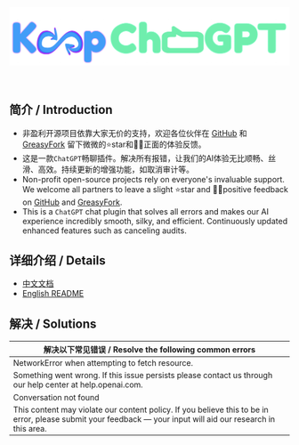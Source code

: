 <br><br>

<center><p align="center"><img src="./assets/KeepChatGPT.png" width="750"></img></p></center>

<br>

## 简介 / Introduction

- 非盈利开源项目依靠大家无价的支持，欢迎各位伙伴在 [GitHub](https://github.com/xcanwin/KeepChatGPT/) 和 [GreasyFork](https://greasyfork.org/zh-CN/scripts/462804-keepchatgpt) 留下微微的⭐️star和👍🏻正面的体验反馈。
- 这是一款```ChatGPT```畅聊插件。解决所有报错，让我们的AI体验无比顺畅、丝滑、高效。持续更新的增强功能，如取消审计等。
- Non-profit open-source projects rely on everyone's invaluable support. We welcome all partners to leave a slight ⭐️star and 👍🏻positive feedback on [GitHub](https://github.com/xcanwin/KeepChatGPT/) and [GreasyFork](https://greasyfork.org/en/scripts/462804-keepchatgpt).
- This is a ```ChatGPT``` chat plugin that solves all errors and makes our AI experience incredibly smooth, silky, and efficient. Continuously updated enhanced features such as canceling audits.

## 详细介绍 / Details

- [中文文档](https://github.com/xcanwin/KeepChatGPT/blob/main/README_CN.md)
- [English README](https://github.com/xcanwin/KeepChatGPT/blob/main/README_EN.md)

## 解决 / Solutions

| 解决以下常见错误 / Resolve the following common errors |
| --- |
| NetworkError when attempting to fetch resource. |
| Something went wrong. If this issue persists please contact us through our help center at help.openai.com. |
| Conversation not found |
| This content may violate our content policy. If you believe this to be in error, please submit your feedback — your input will aid our research in this area. |

